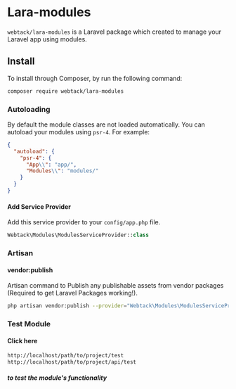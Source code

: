 # Lara-modules
`webtack/lara-modules` is a Laravel package which created to manage your Laravel app using modules.
## Install

To install through Composer, by run the following command:

``` bash
composer require webtack/lara-modules
```

### Autoloading

By default the module classes are not loaded automatically. You can autoload your modules using `psr-4`. For example:

``` json
{
  "autoload": {
    "psr-4": {
      "App\\": "app/",
      "Modules\\": "modules/"
    }
  }
}
```

#### Add Service Provider

Add this service provider to your `config/app.php` file.

``` php
Webtack\Modules\ModulesServiceProvider::class
```

### Artisan

#### vendor:publish
Artisan command to Publish any publishable assets from vendor packages (Required to get Laravel Packages working!).

``` bash
php artisan vendor:publish --provider="Webtack\Modules\ModulesServiceProvider" 
```

### Test Module

#### Click here

```html
http://localhost/path/to/project/test
http://localhost/path/to/project/api/test
```
##### to test the module's functionality